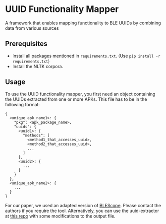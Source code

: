 # UUID Functionality Mapper
A framework that enables mapping functionality to BLE UUIDs by combining data from various sources

## Prerequisites
* Install all packages mentioned in `requirements.txt`. (Use `pip install -r requirements.txt`)
* Install the NLTK corpora.

## Usage
To use the UUID functionality mapper, you first need an object containing the UUIDs extracted from one or more APKs. This file has to be in the following format:
```
{
  <unique_apk_name1>: {
    "pkg": <apk_package_name>,
    "uuids": {
      <uuid1>: {
        "methods": [
          <method1_that_accesses_uuid>,
          <method2_that_accesses_uuid>,
          ...
        ]
      },
      <uuid2>: {
        ...
      }
    }
  },
  <unique_apk_name2>: {
    ...
  }
}
```

For our paper, we used an adapted version of [BLEScope](https://dl.acm.org/doi/10.1145/3319535.3354240). Please contact the authors if you require the tool. Alternatively, you can use the uuid-extractor at [this repo](https://github.com/projectbtle/uuid-extractor) with some modifications to the output file.


